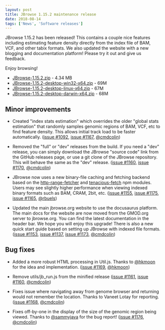 ```yaml
---
layout: post
title: JBrowse 1.15.2 maintenance release
date: 2018-08-14
tags: ['News', 'Software releases']
---
```


JBrowse 1.15.2 has been released! This contains a couple nice features including
estimating feature density directly from the index file of BAM, VCF, and other
tabix formats. We also updated the website with a new blogging and documentation
platform! Please try it out and give us feedback.

Enjoy browsing!

- [JBrowse-1.15.2.zip](https://github.com/GMOD/jbrowse/releases/download/1.15.2-release/JBrowse-1.15.2.zip) -
  4.34 MB
- [JBrowse-1.15.2-desktop-win32-x64.zip](https://github.com/GMOD/jbrowse/releases/download/1.15.2-release/JBrowse-1.15.2-desktop-win32-x64.zip) -
  69M
- [JBrowse-1.15.2-desktop-linux-x64.zip](https://github.com/GMOD/jbrowse/releases/download/1.15.2-release/JBrowse-1.15.2-desktop-linux-x64.zip) -
  67M
- [JBrowse-1.15.2-desktop-darwin-x64.zip](https://github.com/GMOD/jbrowse/releases/download/1.15.2-release/JBrowse-1.15.2-desktop-darwin-x64.zip) -
  68M

## Minor improvements

- Created "index stats estimation" which overrides the older "global stats
  estimation" that randomly samples genomic regions of BAM, VCF, etc to find
  feature density. This allows initial track load to be faster automatically.
  (<a href="https://github.com/gmod/jbrowse/issues/1092">issue #1092</a>,
  <a href="https://github.com/gmod/jbrowse/pull/1167">issue #1167</a>,
  <a href="https://github.com/cmdcolin">@cmdcolin</a>)

- Removed the "full" or "dev" releases from the build. If you need a "dev"
  release, you can simply download the JBrowse "source code" link from the
  GitHub releases page, or use a git clone of the JBrowse repository. This will
  behave the same as the "dev" release.
  (<a href="https://github.com/gmod/jbrowse/issues/1160">issue #1160</a>,
  <a href="https://github.com/gmod/jbrowse/pull/1170">issue #1170</a>,
  <a href="https://github.com/cmdcolin">@cmdcolin</a>)

- JBrowse now uses a new binary-file caching and fetching backend based on the
  [http-range-fetcher](https://www.npmjs.com/package/http-range-fetcher) and
  [tenacious-fetch](https://www.npmjs.com/package/tenacious-fetch) npm modules.
  Users may see slightly higher performance when viewing indexed binary formats
  such as BAM, CRAM, 2bit, etc.
  (<a href="https://github.com/gmod/jbrowse/issues/1155">issue #1155</a>,
  <a href="https://github.com/gmod/jbrowse/issues/1175">issue #1175</a>,
  <a href="https://github.com/gmod/jbrowse/pull/1165">issue #1165</a>,
  <a href="https://github.com/rbuels">@rbuels</a>)

- Updated the main jbrowse.org website to use the docusaurus platform. The main
  docs for the website are now moved from the GMOD.org server to jbrowse.org.
  You can find the latest documentation in the header bar. We hope you will
  enjoy this upgrade! There is also a new quick start guide based on setting up
  JBrowse with indexed file formats.
  (<a href="https://github.com/gmod/jbrowse/issues/1153">issue #1153</a>,
  <a href="https://github.com/gmod/jbrowse/issues/1137">issue #1137</a>,
  <a href="https://github.com/gmod/jbrowse/pull/1173">issue #1173</a>,
  <a href="https://github.com/cmdcolin">@cmdcolin</a>)

## Bug fixes

- Added a more robust HTML processing in Util.js. Thanks to
  <a href="https://github.com/hkmoon">@hkmoon</a> for the idea and
  implementation. (<a href="https://github.com/gmod/jbrowse/pull/1169">issue
  #1169</a>, <a href="https://github.com/hkmoon">@hkmoon</a>)

- Remove utils/jb_run.js from the minified release
  (<a href="https://github.com/gmod/jbrowse/issues/1161">issue #1161</a>,
  <a href="https://github.com/gmod/jbrowse/issues/1160">issue #1160</a>,
  <a href="https://github.com/cmdcolin">@cmdcolin</a>)

- Fixes issue where navigating away from genome browser and returning would not
  remember the location. Thanks to Vaneet Lotay for reporting.
  (<a href="https://github.com/gmod/jbrowse/issues/1168">issue #1168</a>,
  <a href="https://github.com/cmdcolin">@cmdcolin</a>)

- Fixes off-by-one in the display of the size of the genomic region being
  viewed. Thanks to <a href="https://github.com/sammyjava">@sammyjava</a> for
  the bug report! (<a href="https://github.com/gmod/jbrowse/issues/1176">issue
  #1176</a>, <a href="https://github.com/cmdcolin">@cmdcolin</a>)
